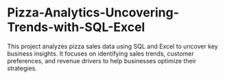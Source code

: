 # Pizza-Analytics-Uncovering-Trends-with-SQL-Excel
This project analyzes pizza sales data using SQL and Excel to uncover key business insights. It focuses on identifying sales trends, customer preferences, and revenue drivers to help businesses optimize their strategies.
